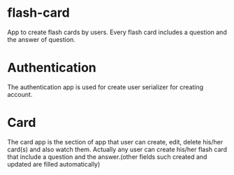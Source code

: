 # flash-card
App to create flash cards by users. Every flash card includes a question and the answer of question.

# Authentication

The authentication app is used for create user serializer for creating account.


# Card

The card app is the section of app that user can create, edit, delete his/her card(s) and also watch them. Actually any user can create his/her flash card that include a question and the answer.(other fields such created and updated are filled automatically)


